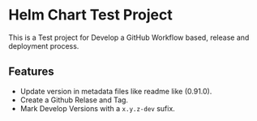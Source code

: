 # Helm Chart Test Project 

This is a Test project for Develop a GitHub Workflow based, release and deployment process.

## Features

* Update version in metadata files like readme like (0.91.0).
* Create a Github Relase and Tag.
* Mark Develop Versions with a ```x.y.z-dev``` sufix.
